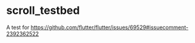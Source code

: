 # scroll_testbed

A test for https://github.com/flutter/flutter/issues/69529#issuecomment-2392362522